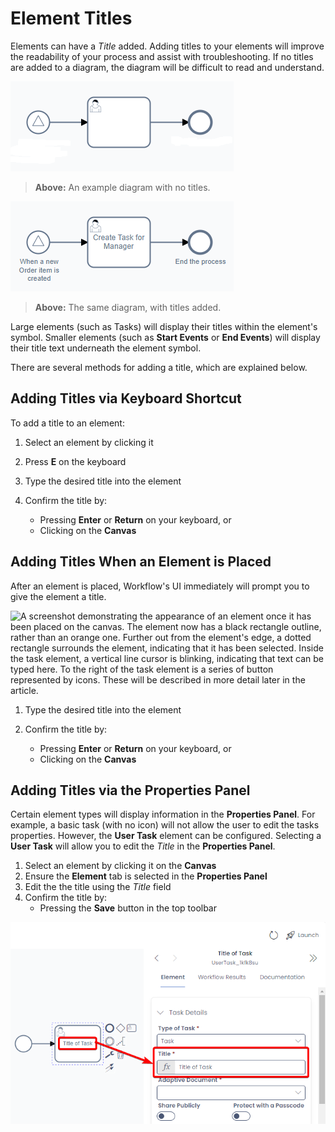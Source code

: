 # Element Titles

Elements can have a *Title* added. Adding titles to your elements will improve the readability of your process and assist with troubleshooting. If no titles are added to a diagram, the diagram will be difficult to read and understand.

![A screenshot demonstrating a diagram with no titles added. The diagram includes a Signal Start Event on the left, (a symbol of a circle with a triangle inside). This then is linked via an arrow to a User Task in the middle (a rounded rectangle with the icon of a person in the upper left). This is finally linked to an End Event on the right (a circle with a thick outline). The purpose of this image to to communicate that this diagram is difficult to comprehend without labels added.](<Workflow Element No Titles.png>)

> **Above:** An example diagram with no titles.

![A screenshot demonstrating how titles are displayed on elements in a Workflow Diagram. In this example, a Signal Start Event has the title "Wait for Workflow to be trigged by Menu Button" beneath it. It connects to a Task element with the title "Create Task for Manager", which finally connects to an End Event element with the title "End Process".](<Workflow Element Titles.png>)

> **Above:** The same diagram, with titles added. 

Large elements (such as Tasks) will display their titles within the element's symbol. Smaller elements (such as **Start Events** or **End Events**) will display their title text underneath the element symbol.

There are several methods for adding a title, which are explained below.

## Adding Titles via Keyboard Shortcut

To add a title to an element:

1. Select an element by clicking it

2. Press **E** on the keyboard

3. Type the desired title into the element

4. Confirm the title by:
    - Pressing **Enter** or **Return** on your keyboard, or
    - Clicking on the **Canvas**

## Adding Titles When an Element is Placed

After an element is placed, Workflow's UI immediately will prompt you to give the element a title.

![A screenshot demonstrating the appearance of an element once it has been placed on the canvas. The element now has a black rectangle outline, rather than an orange one. Further out from the element's edge, a dotted rectangle surrounds the element, indicating that it has been selected. Inside the task element, a vertical line cursor is blinking, indicating that text can be typed here. To the right of the task element is a series of button represented by icons. These will be described in more detail later in the article.](<Workflow Placed Element.png>)

1. Type the desired title into the element

2. Confirm the title by:
    - Pressing **Enter** or **Return** on your keyboard, or
    - Clicking on the **Canvas**

## Adding Titles via the Properties Panel

Certain element types will display information in the **Properties Panel**. For example, a basic task (with no icon) will not allow the user to edit the tasks properties. However, the **User Task** element can be configured. Selecting a **User Task** will allow you to edit the *Title* in the **Properties Panel**.

1. Select an element by clicking it on the **Canvas**
2. Ensure the **Element** tab is selected in the **Properties Panel**
3. Edit the the title using the *Title* field
4. Confirm the title by:
    - Pressing the **Save** button in the top toolbar

![A screenshot demonstrating how to edit the name of of an element via the "Properties Panel". The screenshot is annotated in red to indicate that the title inside the symbol of an element can be edited via a field in the "Properties Panel".](<Workflow Title in Properties Panel.png>)